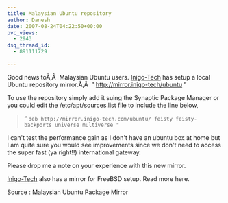 ```yaml
---
title: Malaysian Ubuntu repository
author: Danesh
date: 2007-08-24T04:22:50+00:00
pvc_views:
  - 2943
dsq_thread_id:
  - 891111729

---
```

Good news toÃ‚Â  Malaysian Ubuntu users. [Inigo-Tech][1] has setup a local Ubuntu repository mirror.Ã‚Â  &#8221; http://mirror.inigo-tech/ubuntu &#8221;

To use the repository simply add it suing the Synaptic Package Manager or you could edit the /etc/apt/sources.list file to include the line below,

> &#8220; `deb http://mirror.inigo-tech.com/ubuntu/ feisty feisty-backports universe multiverse "`

I can't test the performance gain as I don't have an ubuntu box at home but I am quite sure you would see improvements since we don't need to access the super fast (ya right!!) international gateway.

Please drop me a note on your experience with this new mirror.

[Inigo-Tech][1] also has a mirror for FreeBSD setup. Read more here.

Source : Malaysian Ubuntu Package Mirror

 [1]: http://inigo-tech.com